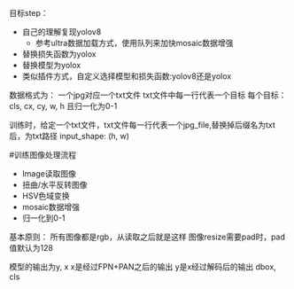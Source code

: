 目标step：
- 自己的理解复现yolov8
    - 参考ultra数据加载方式，使用队列来加快mosaic数据增强
- 替换损失函数为yolox
- 替换模型为yolox
- 类似插件方式，自定义选择模型和损失函数:yolov8还是yolox

数据格式为：
一个jpg对应一个txt文件
txt文件中每一行代表一个目标
每个目标： cls, cx, cy, w, h 且归一化为0-1

训练时，给定一个txt文件，txt文件每一行代表一个jpg_file,替换掉后缀名为txt后，为txt路径
input_shape: (h, w)

#训练图像处理流程
- Image读取图像
- 扭曲/水平反转图像
- HSV色域变换
- mosaic数据增强
- 归一化到0-1

基本原则：
所有图像都是rgb，从读取之后就是这样
图像resize需要pad时，pad值默认为128

模型的输出为y, x
x是经过FPN+PAN之后的输出
y是x经过解码后的输出 dbox, cls

